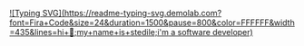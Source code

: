 [![Typing SVG](https://readme-typing-svg.demolab.com?font=Fira+Code&size=24&duration=1500&pause=800&color=FFFFFF&width=435&lines=hi+👋;my+name+is+stedile;i'm a software developer)](https://git.io/typing-svg)

